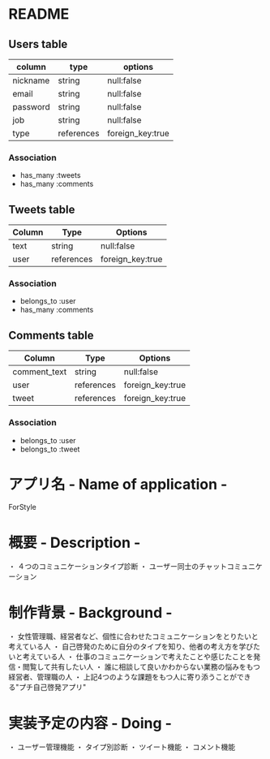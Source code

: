 # README

## Users table

| column   | type       | options          | 
| -------- | ---------- | ---------------- | 
| nickname | string     | null:false       | 
| email    | string     | null:false       | 
| password | string     | null:false       | 
| job      | string     | null:false       |
| type     | references | foreign_key:true | 

### Association

- has_many :tweets
- has_many :comments

## Tweets table

| Column | Type       | Options          | 
| ------ | ---------- | ---------------- | 
| text   | string     | null:false       | 
| user   | references | foreign_key:true | 

### Association

- belongs_to :user
- has_many :comments

## Comments table

| Column       | Type       | Options          | 
| ------------ | ---------- | ---------------- | 
| comment_text | string     | null:false       | 
| user         | references | foreign_key:true | 
| tweet        | references | foreign_key:true |

### Association

- belongs_to :user
- belongs_to :tweet

# アプリ名  - Name of application -

ForStyle

# 概要   - Description -

・ ４つのコミュニケーションタイプ診断
・ ユーザー同士のチャットコミュニケーション


# 制作背景 - Background -

・ 女性管理職、経営者など、個性に合わせたコミュニケーションをとりたいと考えている人
・ 自己啓発のために自分のタイプを知り、他者の考え方を学びたいと考えている人
・ 仕事のコミュニケーションで考えたことや感じたことを発信・閲覧して共有したい人
・ 誰に相談して良いかわからない業務の悩みをもつ経営者、管理職の人
・ 上記4つのような課題をもつ人に寄り添うことができる"プチ自己啓発アプリ"

# 実装予定の内容 - Doing - 

・ ユーザー管理機能
・ タイプ別診断
・ ツイート機能
・ コメント機能
